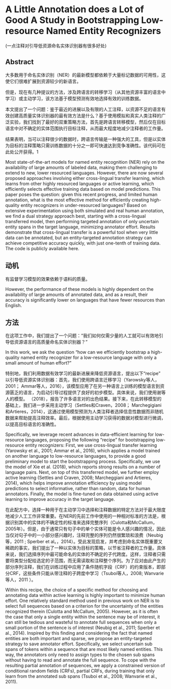 # A Little Annotation does a Lot of Good A Study in Bootstrapping Low-resource Named Entity Recognizers
(一点注释对引导低资源命名实体识别器有很多好处)

## Abstract

大多数用于命名实体识别（NER）的最新模型都依赖于大量标记数据的可用性，这使它们很难扩展到资源较少的新语言。

但是，现在有几种提议的方法，涉及跨语言的转移学习（从其他资源丰富的语言中学习）或主动学习，该方法基于模型预测有效地选择有效的训练数据。

本文提出了一个问题：鉴于最近的进展以及有限的人工注释，以资源不足的语言有效创建高质量实体识别器的最有效方法是什么？基于使用模拟和真实人类注释的广泛实验，我们找到了最好的双重策略方法，首先是跨语言转移模型，然后仅在目标语言中对不确定的实体范围执行目标注释，从而最大程度地减少注释者的工作量。

结果表明，当可以注释很少的数据时，跨语言传输是一种强大的工具，但是以实体为目标的注释策略只需训练数据的十分之一即可快速达到竞争准确性。该代码可在此处公开获得。1

Most state-of-the-art models for named entity recognition (NER) rely on the availability of large amounts of labeled data, making them challenging to extend to new, lower resourced languages. However, there are now several proposed approaches involving either cross-lingual transfer learning, which learns from other highly resourced languages or active learning, which efficiently selects effective training data based on model predictions. This paper poses the question: given this recent progress, and limited human annotation, what is the most effective method for efficiently creating high-quality entity recognizers in under-resourced languages? Based on extensive experimentation using both simulated and real human annotation, we find a dual strategy approach best, starting with a cross-lingual transferred model, then performing targeted annotation of only uncertain entity spans in the target language, minimizing annotator effort. Results demonstrate that cross-lingual transfer is a powerful tool when very little data can be annotated, but an entity-targeted annotation strategy can achieve competitive accuracy quickly, with just one-tenth of training data. The code is publicly available here.

## 动机

有监督学习模型的效果依赖于语料的质量。

However, the performance of these models is highly dependent on the availability of large amounts of annotated data, and as a result, their accuracy is significantly lower on languages that have fewer resources than English. 


## 方法

在这项工作中，我们提出了一个问题：“我们如何仅需少量的人工就可以有效地引导低资源语言的高质量命名实体识别器？”

In this work, we ask the question “how can we efficiently bootstrap a high-quality named entity recognizer for a low-resource language with only a small amount of human effort?” 

特别地，我们利用数据有效学习的最新进展来降低资源语言，提出以下“recipe” 以引导低资源实体识别器：首先，我们使用跨语言迁移学习（Yarowsky等人，2001； Ammar等人，2016），该模型应用了在另一种语言上训练的模型语言到资源匮乏的语言，为启动引导过程提供了良好的初步模型。具体来说，我们使用谢等人的模型。 （2018），报告了许多语言对的出色结果。接下来，在此转移模型的基础上，我们进一步采用主动学习（Settles和Craven，2008； Marchegigiani和Artieres，2014），这通过使用模型预测为人类注释者选择信息性数据而非随机数据来帮助提高注释效率。最后，根据使用主动学习获得的数据对模型进行微调，以提高目标语言的准确性。

Specifically, we leverage recent advances in data-efficient learning for low-resource languages, proposing the following “recipe” for bootstrapping low-resource entity recognizers: First, we use cross-lingual transfer learning (Yarowsky et al., 2001; Ammar et al., 2016), which applies a model trained on another language to low-resource languages, to provide a good preliminary model to start the bootstrapping process. Specifically, we use the model of Xie et al. (2018), which reports strong results on a number of language pairs. Next, on top of this transferred model, we further employ active learning (Settles and Craven, 2008; Marcheggiani and Artieres, 2014), which helps improve annotation efficiency by using model predictions to select informative, rather than random, data for human annotators. Finally, the model is fine-tuned on data obtained using active learning to improve accuracy in the target language. 

在此配方中，选择一种用于在主动学习中选择和注释数据的特定方法对于最大限度地减少人工工作非常重要。在NER的先前工作中使用的一种相对标准的方法是，根据识别其中的实体的不确定性的标准来选择完整序列（Culotta和McCallum，2005年）。但是，由于通常只有句子中的单个实体可能是令人感兴趣的情况，因此当仅对句子中的一小部分感兴趣时，注释完整的序列仍然很繁琐和浪费（Neubig等，2011 ; Sperber et al。，2014）。受此发现启发，并考虑到命名实体既重要又稀疏的事实，我们提出了一种以实体为目标的策略，以节省注释者的工作量。具体来说，我们选择序列中最可能命名的实体的不确定的子代跨度。这样，注释者只需要将类型分配给选定的子范围，而无需读取和注释整个序列。为了应对由此产生的部分序列注释，我们在训练过程中应用了条件随机字段（CRF）的约束版本，即部分CRF，这些条件只能从带注释的子跨度中学习（Tsuboi等人，2008; Wanvarie等人，2011 ）。

Within this recipe, the choice of a specific method for choosing and annotating data within active learning is highly important to minimize human effort. One relatively standard method used in previous work on NER is to select full sequences based on a criterion for the uncertainty of the entities recognized therein (Culotta and McCallum, 2005). However, as it is often the case that only a single entity within the sentence may be of interest, it can still be tedious and wasteful to annotate full sequences when only a small portion of the sentence is of interest (Neubig et al., 2011; Sperber et al., 2014). Inspired by this finding and considering the fact that named entities are both important and sparse, we propose an entity-targeted strategy to save annotator effort. Specifically, we select uncertain sub spans of tokens within a sequence that are most likely named entities. This way, the annotators only need to assign types to the chosen sub spans without having to read and annotate the full sequence. To cope with the resulting partial annotation of sequences, we apply a constrained version of conditional random fields (CRFs), partial CRFs, during training that only learn from the annotated sub spans (Tsuboi et al., 2008; Wanvarie et al., 2011).





